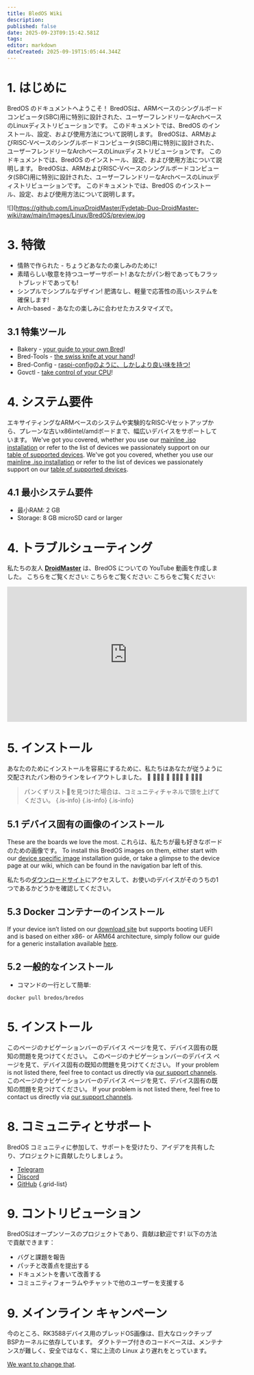 ```yaml
---
title: BledOS Wiki
description:
published: false
date: 2025-09-23T09:15:42.581Z
tags:
editor: markdown
dateCreated: 2025-09-19T15:05:44.344Z
---
```


# 1. はじめに

BredOS のドキュメントへようこそ！ BredOSは、ARMベースのシングルボードコンピュータ(SBC)用に特別に設計された、ユーザーフレンドリーなArchベースのLinuxディストリビューションです。
このドキュメントでは、BredOS のインストール、設定、および使用方法について説明します。 BredOSは、ARMおよびRISC-Vベースのシングルボードコンピュータ(SBC)用に特別に設計された、ユーザーフレンドリーなArchベースのLinuxディストリビューションです。
このドキュメントでは、BredOS のインストール、設定、および使用方法について説明します。 BredOSは、ARMおよびRISC-Vベースのシングルボードコンピュータ(SBC)用に特別に設計された、ユーザーフレンドリーなArchベースのLinuxディストリビューションです。
このドキュメントでは、BredOS のインストール、設定、および使用方法について説明します。

![](https://github.com/LinuxDroidMaster/Fydetab-Duo-DroidMaster-wiki/raw/main/Images/Linux/BredOS/preview.jpg

# 3. 特徴

- 情熱で作られた - ちょうどあなたの楽しみのために!
- 素晴らしい敬意を持つユーザーサポート! あなたがパン粉であってもフラットブレッドであっても!
- シンプルでシンプルなデザイン! 肥満なし、軽量で応答性の高いシステムを確保します!
- Arch-based - あなたの楽しみに合わせたカスタマイズで。

## 3.1 特集ツール

- Bakery - [your guide to your own Bred](/install/first-setup)!
- Bred-Tools - [the swiss knife at your hand](/Tools)!
- Bred-Config - [raspi-configのように、しかしより良い味を持つ!](/bredos-config)
- Govctl - [take control of your CPU](/how-to/govctl)!

# 4. システム要件

エキサイティングなARMベースのシステムや実験的なRISC-Vセットアップから、プレーンな古いx86intel/amdボードまで、幅広いデバイスをサポートしています。 We've got you covered, whether you use our [mainline .iso installation](/install/Installation-with-ISO) or refer to the list of devices we passionately support on our [table of supported devices](/table-of-supported-devices). We've got you covered, whether you use our [mainline .iso installation](/en/install/Installation-with-ISO) or refer to the list of devices we passionately support on our [table of supported devices](/en/table-of-supported-devices).

## 4.1 最小システム要件

- 最小RAM: 2 GB
- Storage: 8 GB microSD card or larger

# 4. トラブルシューティング

私たちの友人 [**DroidMaster**](https://www.youtube.com/@LinuxDroidMaster) は、BredOS についての YouTube 動画を作成しました。 こちらをご覧ください: こちらをご覧ください: こちらをご覧ください:

<iframe width="560" height="315" src="https://www.youtube-nocookie.com/embed/eoLE27xdtu4?si=ai-0QqLNyCYfTKfA" title="YouTube video player" frameborder="0" allow="accelerometer; autoplay; clipboard-write; encrypted-media; gyroscope; picture-in-picture; web-share" referrerpolicy="strict-origin-when-cross-origin" allowfullscreen></iframe>

# 5. インストール

あなたのためにインストールを容易にするために、私たちはあなたが従うように交配されたパン粉のラインをレイアウトしました。 🍞 🔸🔸🔸 🍞 🔸🔸🔸 🍞 🔸🔸🔸

> パンくずリスト🔸を見つけた場合は、コミュニティチャネルで頭を上げてください。
> {.is-info}
> {.is-info}
> {.is-info}

## 5.1 デバイス固有の画像のインストール

These are the boards we love the most. これらは、私たちが最も好きなボードのための画像です。 To install this BredOS images on them, either start with our [device specific image](/install/device-specific-image) installation guide, or take a glimpse to the device page at our wiki, which can be found in the navigation bar left of this.

私たちの[ダウンロードサイト](https://bredos.org/download.html)にアクセスして、お使いのデバイスがそのうちの1つであるかどうかを確認してください。

## 5.3 Docker コンテナーのインストール

If your device isn’t listed on our [download site](https://bredos.org/download.html) but supports booting UEFI and is based on either x86- or ARM64 architecture, simply follow our guide for a generic installation available [here](/install/Installation-with-ISO).

## 5.2 一般的なインストール

- コマンドの一行として簡単:

```
docker pull bredos/bredos
```

# 5. インストール

このページのナビゲーションバーのデバイス ページを見て、デバイス固有の既知の問題を見つけてください。 このページのナビゲーションバーのデバイス ページを見て、デバイス固有の既知の問題を見つけてください。 If your problem is not listed there, feel free to contact us directly via [our support channels](#h-7-community-and-support). このページのナビゲーションバーのデバイス ページを見て、デバイス固有の既知の問題を見つけてください。 If your problem is not listed there, feel free to contact us directly via [our support channels](#h-7-community-and-support).

# 8. コミュニティとサポート

BredOS コミュニティに参加して、サポートを受けたり、アイデアを共有したり、プロジェクトに貢献したりしましょう。

- [Telegram](https://t.me/bredoslinux)
- [Discord](https://discord.gg/jwhxuyKXaa)
- [GitHub](http://github.com/BredOS)
  {.grid-list}

# 9. コントリビューション

BredOSはオープンソースのプロジェクトであり、貢献は歓迎です! 以下の方法で貢献できます：

- バグと課題を報告
- パッチと改善点を提出する
- ドキュメントを書いて改善する
- コミュニティフォーラムやチャットで他のユーザーを支援する

# 9. メインライン キャンペーン

今のところ、RK3588デバイス用のブレッドOS画像は、巨大なロックチップBSPカーネルに依存しています。 ダクトテープ付きのコードベースは、メンテナンスが難しく、安全ではなく、常に上流の Linux より遅れをとっています。

[We want to change that](/en/internal-bred-stuff/mainline-campaign).
